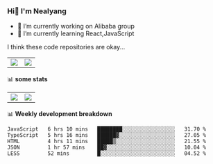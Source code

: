 ### Hi👋 I'm Nealyang

- 🔭 I’m currently working on Alibaba group
- 🌱 I’m currently learning React,JavaScript


I think these code repositories are okay...

<table>
  <tbody>
    <tr>
      <td>
        <a href="https://github.com/Nealyang/React-Express-Blog-Demo">
          <img align="center" src="https://github-readme-stats.vercel.app/api/pin/?username=Nealyang&repo=React-Express-Blog-Demo&theme=chartreuse-dark" />
        </a>
      </td>
       <td>
        <a href="https://github.com/Nealyang/PersonalBlog">
          <img align="center" src="https://github-readme-stats.vercel.app/api/pin/?username=Nealyang&repo=PersonalBlog&theme=chartreuse-dark" />
        </a>
      </td>
    </tr>
  </tbody>
</table>

📊 **some stats**


<table>
  <tbody>
    <tr>
      <td>
          <img align="center" src="https://github-readme-stats.vercel.app/api?username=Nealyang&theme=chartreuse-dark&show_icons=true" />
      </td>
       <td>
          <img align="center" src="https://github-readme-stats.vercel.app/api/top-langs/?username=Nealyang&theme=chartreuse-dark" />
      </td>
    </tr>
  </tbody>
</table>

📊 **Weekly development breakdown**

<!--START_SECTION:waka-->
```text
JavaScript   6 hrs 10 mins   ████████░░░░░░░░░░░░░░░░░   31.70 % 
TypeScript   5 hrs 16 mins   ██████▓░░░░░░░░░░░░░░░░░░   27.05 % 
HTML         4 hrs 11 mins   █████▒░░░░░░░░░░░░░░░░░░░   21.55 % 
JSON         1 hr 57 mins    ██▓░░░░░░░░░░░░░░░░░░░░░░   10.04 % 
LESS         52 mins         █░░░░░░░░░░░░░░░░░░░░░░░░   04.52 % 
```
<!--END_SECTION:waka-->
